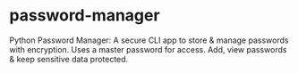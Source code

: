 # password-manager
Python Password Manager: A secure CLI app to store &amp; manage passwords with encryption. Uses a master password for access. Add, view passwords &amp; keep sensitive data protected.
